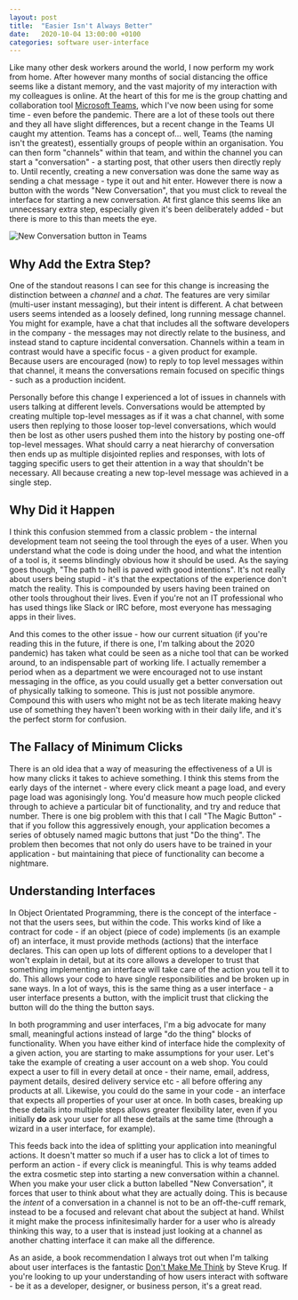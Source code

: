 ```yaml
---
layout: post
title:  "Easier Isn't Always Better"
date:   2020-10-04 13:00:00 +0100
categories: software user-interface
---
```


Like many other desk workers around the world, I now perform my work from home. After however many months of social distancing the office seems like a distant memory, and the vast majority of my interaction with my colleagues is online. At the heart of this for me is the group chatting and collaboration tool [Microsoft Teams](https://www.microsoft.com/en-gb/microsoft-365/microsoft-teams/group-chat-software), which I've now been using for some time - even before the pandemic. There are a lot of these tools out there and they all have slight differences, but a recent change in the Teams UI caught my attention. Teams has a concept of... well, Teams (the naming isn't the greatest), essentially groups of people within an organisation. You can then form "channels" within that team, and within the channel you can start a "conversation" - a starting post, that other users then directly reply to. Until recently, creating a new conversation was done the same way as sending a chat message - type it out and hit enter. However there is now a button with the words "New Conversation", that you must click to reveal the interface for starting a new conversation. At first glance this seems like an unnecessary extra step, especially given it's been deliberately added - but there is more to this than meets the eye.
 
![New Conversation button in Teams](/images/2020-10-04-easier-isnt-always-better.png)
 
## Why Add the Extra Step?
 
One of the standout reasons I can see for this change is increasing the distinction between a *channel* and a *chat*. The features are very similar (multi-user instant messaging), but their intent is different. A chat between users seems intended as a loosely defined, long running message channel. You might for example, have a chat that includes all the software developers in the company - the messages may not directly relate to the business, and instead stand to capture incidental conversation. Channels within a team in contrast would have a specific focus - a given product for example. Because users are encouraged (now) to reply to top level messages within that channel, it means the conversations remain focused on specific things - such as a production incident.
 
Personally before this change I experienced a lot of issues in channels with users talking at different levels. Conversations would be attempted by creating multiple top-level messages as if it was a chat channel, with some users then replying to those looser top-level conversations, which would then be lost as other users pushed them into the history by posting one-off top-level messages. What should carry a neat hierarchy of conversation then ends up as multiple disjointed replies and responses, with lots of tagging specific users to get their attention in a way that shouldn't be necessary. All because creating a new top-level message was achieved in a single step.
 
## Why Did it Happen
 
I think this confusion stemmed from a classic problem - the internal development team not seeing the tool through the eyes of a user. When you understand what the code is doing under the hood, and what the intention of a tool is, it seems blindingly obvious how it should be used. As the saying goes though, "The path to hell is paved with good intentions". It's not really about users being stupid - it's that the expectations of the experience don't match the reality. This is compounded by users having been trained on other tools throughout their lives. Even if you're not an IT professional who has used things like Slack or IRC before, most everyone has messaging apps in their lives.
 
And this comes to the other issue - how our current situation (if you're reading this in the future, if there is one, I'm talking about the 2020 pandemic) has taken what could be seen as a niche tool that can be worked around, to an indispensable part of working life. I actually remember a period when as a department we were encouraged not to use instant messaging in the office, as you could usually get a better conversation out of physically talking to someone. This is just not possible anymore. Compound this with users who might not be as tech literate making heavy use of something they haven't been working with in their daily life, and it's the perfect storm for confusion.
 
## The Fallacy of Minimum Clicks
 
There is an old idea that a way of measuring the effectiveness of a UI is how many clicks it takes to achieve something. I think this stems from the early days of the internet - where every click meant a page load, and every page load was agonisingly long. You'd measure how much people clicked through to achieve a particular bit of functionality, and try and reduce that number. There is one big problem with this that I call "The Magic Button" - that if you follow this aggressively enough, your application becomes a series of obtusely named magic buttons that just "Do the thing". The problem then becomes that not only do users have to be trained in your application - but maintaining that piece of functionality can become a nightmare.
 
## Understanding Interfaces
 
In Object Orientated Programming, there is the concept of the interface - not that the users sees, but within the code. This works kind of like a contract for code - if an object (piece of code) implements (is an example of) an interface, it must provide methods (actions) that the interface declares. This can open up lots of different options to a developer that I won't explain in detail, but at its core allows a developer to trust that something implementing an interface will take care of the action you tell it to do. This allows your code to have single responsibilities and be broken up in sane ways. In a lot of ways, this is the same thing as a user interface - a user interface presents a button, with the implicit trust that clicking the button will do the thing the button says.
 
In both programming and user interfaces, I'm a big advocate for many small, meaningful actions instead of large "do the thing" blocks of functionality. When you have either kind of interface hide the complexity of a given action, you are starting to make assumptions for your user. Let's take the example of creating a user account on a web shop. You could expect a user to fill in every detail at once - their name, email, address, payment details, desired delivery service etc - all before offering any products at all. Likewise, you could do the same in your code - an interface that expects all properties of your user at once. In both cases, breaking up these details into multiple steps allows greater flexibility later, even if you initially **do** ask your user for all these details at the same time (through a wizard in a user interface, for example).
 
This feeds back into the idea of splitting your application into meaningful actions. It doesn't matter so much if a user has to click a lot of times to perform an action - if every click is meaningful. This is why teams added the extra cosmetic step into starting a new conversation within a channel. When you make your user click a button labelled "New Conversation", it forces that user to think about what they are actually doing. This is because the *intent* of a conversation in a channel is not to be an off-the-cuff remark, instead to be a focused and relevant chat about the subject at hand. Whilst it might make the process infinitesimally harder for a user who is already thinking this way, to a user that is instead just looking at a channel as another chatting interface it can make all the difference.
 
As an aside, a book recommendation I always trot out when I'm talking about user interfaces is the fantastic [Don't Make Me Think](https://www.goodreads.com/book/show/18197267-don-t-make-me-think-revisited) by Steve Krug. If you're looking to up your understanding of how users interact with software - be it as a developer, designer, or business person, it's a great read.